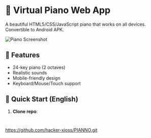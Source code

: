 # 🎹 Virtual Piano Web App

A beautiful HTML5/CSS/JavaScript piano that works on all devices. Convertible to Android APK.

![Piano Screenshot](screenshot.png)

## 🌟 Features
- 24-key piano (2 octaves)
- Realistic sounds
- Mobile-friendly design
- Keyboard/Mouse/Touch support

## 🚀 Quick Start (English)
1. **Clone repo**:
   ```bash
 
 https://github.com/hacker-xioss/PIANNO.git  
